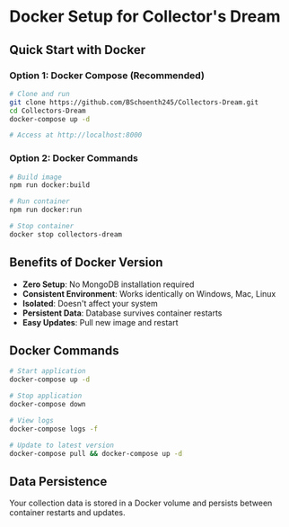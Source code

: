 # Docker Setup for Collector's Dream

## Quick Start with Docker

### Option 1: Docker Compose (Recommended)
```bash
# Clone and run
git clone https://github.com/BSchoenth245/Collectors-Dream.git
cd Collectors-Dream
docker-compose up -d

# Access at http://localhost:8000
```

### Option 2: Docker Commands
```bash
# Build image
npm run docker:build

# Run container
npm run docker:run

# Stop container
docker stop collectors-dream
```

## Benefits of Docker Version

- **Zero Setup**: No MongoDB installation required
- **Consistent Environment**: Works identically on Windows, Mac, Linux
- **Isolated**: Doesn't affect your system
- **Persistent Data**: Database survives container restarts
- **Easy Updates**: Pull new image and restart

## Docker Commands

```bash
# Start application
docker-compose up -d

# Stop application  
docker-compose down

# View logs
docker-compose logs -f

# Update to latest version
docker-compose pull && docker-compose up -d
```

## Data Persistence

Your collection data is stored in a Docker volume and persists between container restarts and updates.